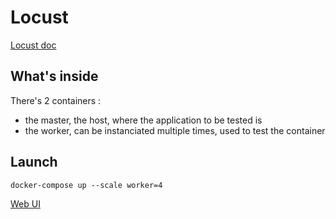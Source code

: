 # Locust

[Locust doc](https://docs.locust.io/en/stable/what-is-locust.html)

## What's inside
There's 2 containers :
 - the master, the host, where the application to be tested is
 - the worker, can be instanciated multiple times, used to test the container

## Launch
```
docker-compose up --scale worker=4
```

[Web UI](http://0.0.0.0:8089/)

